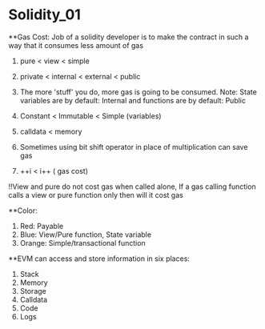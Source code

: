 # Solidity_01

**Gas Cost: 
Job of a solidity developer is to make the contract in such a way that it consumes less amount of gas
1. pure < view < simple

2. private < internal < external < public

3. The more 'stuff' you do, more gas is going to be consumed.
Note: State variables are by default: Internal
and functions are by default: Public

4. Constant < Immutable < Simple (variables)

5. calldata < memory 

6. Sometimes using bit shift operator in place of multiplication can save gas

7. ++i < i++ ( gas cost)

!!View and pure do not cost gas when called alone, If a gas calling function calls a view
or pure function only then will it cost gas

**Color:
1. Red: Payable
2. Blue: View/Pure function, State variable
3. Orange: Simple/transactional function


**EVM can access and store information in six places:
1. Stack
2. Memory
3. Storage
4. Calldata
5. Code
6. Logs


